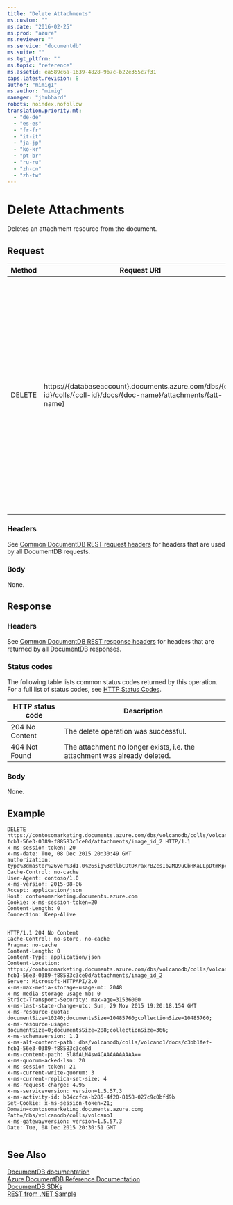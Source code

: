 ```yaml
---
title: "Delete Attachments"
ms.custom: ""
ms.date: "2016-02-25"
ms.prod: "azure"
ms.reviewer: ""
ms.service: "documentdb"
ms.suite: ""
ms.tgt_pltfrm: ""
ms.topic: "reference"
ms.assetid: ea589c6a-1639-4828-9b7c-b22e355c7f31
caps.latest.revision: 8
author: "mimig1"
ms.author: "mimig"
manager: "jhubbard"
robots: noindex,nofollow
translation.priority.mt: 
  - "de-de"
  - "es-es"
  - "fr-fr"
  - "it-it"
  - "ja-jp"
  - "ko-kr"
  - "pt-br"
  - "ru-ru"
  - "zh-cn"
  - "zh-tw"
---
```

# Delete Attachments
  Deletes an attachment resource from the document.  
  
## Request  
  
|Method|Request URI|Description|  
|------------|-----------------|-----------------|  
|DELETE|https://{databaseaccount}.documents.azure.com/dbs/{db-id}/colls/{coll-id}/docs/{doc-name}/attachments/{att-name}|Note that the {databaseaccount} is the name of the DocumentDB account created under your subscription. The {db-id} value is the user generated name/id of the database, not the system generated id (rid). The {coll-id} value is the name of the collection the document is contained in. The {doc-name} value is the name of the document associated with the attachment. The {att-name} value is the name of the attachment to be deleted.|  
  
### Headers  
 See [Common DocumentDB REST request headers](common-documentdb-rest-request-headers.md) for headers that are used by all DocumentDB requests.  
  
### Body  
 None.  
  
## Response  
  
### Headers  
 See [Common DocumentDB REST response headers](common-documentdb-rest-response-headers.md) for headers that are returned by all DocumentDB responses.  
  
### Status codes  
 The following table lists common status codes returned by this operation. For a full list of status codes, see [HTTP Status Codes](https://msdn.microsoft.com/library/azure/dn783364.aspx).  
  
|HTTP status code|Description|  
|----------------------|-----------------|  
|204 No Content|The delete operation was successful.|  
|404 Not Found|The attachment no longer exists, i.e. the attachment was already deleted.|  
  
### Body  
 None.  
  
## Example  
  
```  
DELETE https://contosomarketing.documents.azure.com/dbs/volcanodb/colls/volcano1/docs/c3bb1fef-fcb1-56e3-0389-f88583c3ce0d/attachments/image_id_2 HTTP/1.1  
x-ms-session-token: 20  
x-ms-date: Tue, 08 Dec 2015 20:30:49 GMT  
authorization: type%3dmaster%26ver%3d1.0%26sig%3dtlbCDtDKraxrBZcsIb2MQ9uCbHKaLLpDtmKpxvolxB8%3d  
Cache-Control: no-cache  
User-Agent: contoso/1.0  
x-ms-version: 2015-08-06  
Accept: application/json  
Host: contosomarketing.documents.azure.com  
Cookie: x-ms-session-token=20  
Content-Length: 0  
Connection: Keep-Alive  
  
```  
  
```  
HTTP/1.1 204 No Content  
Cache-Control: no-store, no-cache  
Pragma: no-cache  
Content-Length: 0  
Content-Type: application/json  
Content-Location: https://contosomarketing.documents.azure.com/dbs/volcanodb/colls/volcano1/docs/c3bb1fef-fcb1-56e3-0389-f88583c3ce0d/attachments/image_id_2  
Server: Microsoft-HTTPAPI/2.0  
x-ms-max-media-storage-usage-mb: 2048  
x-ms-media-storage-usage-mb: 0  
Strict-Transport-Security: max-age=31536000  
x-ms-last-state-change-utc: Sun, 29 Nov 2015 19:20:18.154 GMT  
x-ms-resource-quota: documentSize=10240;documentsSize=10485760;collectionSize=10485760;  
x-ms-resource-usage: documentSize=0;documentsSize=288;collectionSize=366;  
x-ms-schemaversion: 1.1  
x-ms-alt-content-path: dbs/volcanodb/colls/volcano1/docs/c3bb1fef-fcb1-56e3-0389-f88583c3ce0d  
x-ms-content-path: Sl8fALN4sw4CAAAAAAAAAA==  
x-ms-quorum-acked-lsn: 20  
x-ms-session-token: 21  
x-ms-current-write-quorum: 3  
x-ms-current-replica-set-size: 4  
x-ms-request-charge: 4.95  
x-ms-serviceversion: version=1.5.57.3  
x-ms-activity-id: b04ccfca-b285-4f20-8158-027c9c0bfd9b  
Set-Cookie: x-ms-session-token=21; Domain=contosomarketing.documents.azure.com; Path=/dbs/volcanodb/colls/volcano1  
x-ms-gatewayversion: version=1.5.57.3  
Date: Tue, 08 Dec 2015 20:30:51 GMT  
  
```  
  
## See Also  
 [DocumentDB documentation](http://azure.microsoft.com/documentation/services/documentdb/)   
 [Azure DocumentDB Reference Documentation](https://go.microsoft.com/fwlink/?linkid=834805)   
 [DocumentDB SDKs](https://azure.microsoft.com/documentation/articles/documentdb-sdk-dotnet/)   
 [REST from .NET Sample](https://github.com/Azure/azure-documentdb-dotnet/tree/master/samples/rest-from-.net)  
  
  